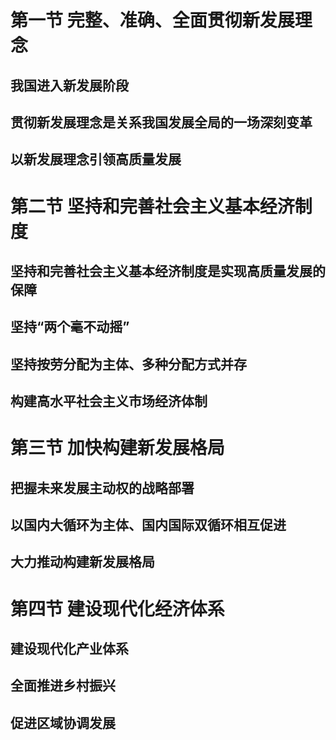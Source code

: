 # 第一节 完整、准确、全面贯彻新发展理念

## 我国进入新发展阶段

## 贯彻新发展理念是关系我国发展全局的一场深刻变革

## 以新发展理念引领高质量发展

# 第二节 坚持和完善社会主义基本经济制度

## 坚持和完善社会主义基本经济制度是实现高质量发展的保障

## 坚持“两个毫不动摇”

## 坚持按劳分配为主体、多种分配方式并存

## 构建高水平社会主义市场经济体制

# 第三节 加快构建新发展格局

## 把握未来发展主动权的战略部署

## 以国内大循环为主体、国内国际双循环相互促进

## 大力推动构建新发展格局

# 第四节 建设现代化经济体系

## 建设现代化产业体系

## 全面推进乡村振兴

## 促进区域协调发展
